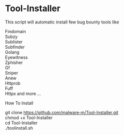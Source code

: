# Tool-Installer
This script will automatic install few bug bounty tools like

Findomain<br>Subzy<br>Sublister<br>Subfinder<br>Golang<br>Eyewitness <br>Zphisher<br>
Gf<br>Sniper<br>Anew<br>Httprob<br>Fuff <br>Httpx and more ...



How To Install

git clone https://github.com/malware-m/Tool-Installer.git <br> chmod +x Tool-Installer <br> cd Tool-Installer <br> ./toolinstall.sh
